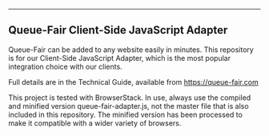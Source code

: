 ---
## Queue-Fair Client-Side JavaScript Adapter

Queue-Fair can be added to any website easily in minutes.  This repository is for our Client-Side JavaScript Adapter, which is the most popular integration choice with our clients.

Full details are in the Technical Guide, available from https://queue-fair.com

This project is tested with BrowserStack.  In use, always use the compiled and minified version queue-fair-adapter.js, not the master file that is also included in this repository.  The minified version has been processed to make it compatible with a wider variety of browsers.


